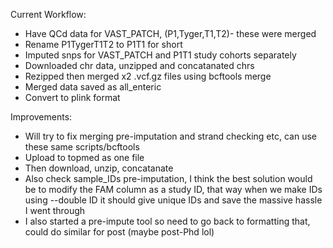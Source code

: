 Current Workflow:


- Have QCd data for VAST_PATCH, (P1,Tyger,T1,T2)- these were merged
- Rename P1TygerT1T2 to P1T1 for short
- Imputed snps for VAST_PATCH and P1T1 study cohorts separately
- Downloaded chr data, unzipped and concatanated chrs
- Rezipped then merged x2 .vcf.gz files using bcftools merge
- Merged data saved as all_enteric
- Convert to plink format

Improvements:

- Will try to fix merging pre-imputation and strand checking etc, can use these same scripts/bcftools
- Upload to topmed as one file
- Then download, unzip, concatanate
- Also check sample_IDs pre-imputation, I think the best solution would be to modify the FAM column as a study ID, that way when we make IDs using --double ID it should give unique IDs and save the massive hassle I went through
- I also started a pre-impute tool so need to go back to formatting that, could do similar for post (maybe post-Phd lol)
